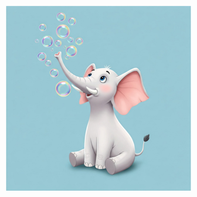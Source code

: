 <picture>
 <source media="(prefers-color-scheme: dark)" srcset="https://github.com/MiltonZevo/MiltonZevo/blob/main/ElephantBlowingBubbles-dark.jpg">
 <source media="(prefers-color-scheme: light)" srcset="https://github.com/MiltonZevo/MiltonZevo/blob/main/ElephantBlowingBubbles-light.jpg">
 <img alt="An illustration of a young white elephant blowing bubbles with his trunk" src="https://github.com/MiltonZevo/MiltonZevo/blob/main/ElephantBlowingBubbles-blue.jpg">
</picture>
